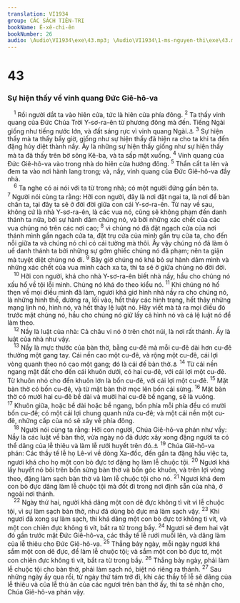 ```yaml
---
translation: VI1934
group: CÁC SÁCH TIÊN-TRI
bookName: Ê-xê-chi-ên 
bookNumber: 26
audio: \Audio\VI1934\exe\43.mp3; \Audio\VI1934\1-ms-nguyen-thi\exe\43.mp3
---
```


<div class="title"><h1>43</h1><h3>Sự hiện thấy về vinh quang Đức Giê-hô-va</h3></div>
<span class="verse exe_43_1"> <sup>1</sup> Rồi người dắt ta vào hiên cửa, tức là hiên cửa phía đông. </span>
<span class="verse exe_43_2"><sup>2</sup> Ta thấy vinh quang của Đức Chúa Trời Y-sơ-ra-ên từ phương đông mà đến. Tiếng Ngài giống như tiếng nước lớn, và đất sáng rực vì vinh quang Ngài.<a data-toggle="tooltip" data-placement="bottom" title="Exe 10:3-4,18,19; 11:22-23; Kh 1:15">⚓</a></span>
<span class="verse exe_43_3"><sup>3</sup> Sự hiện thấy mà ta thấy bấy giờ, giống như sự hiện thấy đã hiện ra cho ta khi ta đến đặng hủy diệt thành nầy. Ấy là những sự hiện thấy giống như sự hiện thấy mà ta đã thấy trên bờ sông Kê-ba, và ta sấp mặt xuống. </span>
<span class="verse exe_43_4"><sup>4</sup> Vinh quang của Đức Giê-hô-va vào trong nhà do hiên cửa hướng đông. </span>
<span class="verse exe_43_5"><sup>5</sup> Thần cất ta lên và đem ta vào nơi hành lang trong; và, nầy, vinh quang của Đức Giê-hô-va đầy nhà. <br/></span>
<span class="verse exe_43_6"> <sup>6</sup> Ta nghe có ai nói với ta từ trong nhà; có một người đứng gần bên ta. </span>
<span class="verse exe_43_7"><sup>7</sup> Người nói cùng ta rằng: Hỡi con người, đây là nơi đặt ngai ta, là nơi để bàn chân ta, tại đây ta sẽ ở đời đời giữa con cái Y-sơ-ra-ên. Từ nay về sau, không cứ là nhà Y-sơ-ra-ên, là các vua nó, cũng sẽ không phạm đến danh thánh ta nữa, bởi sự hành dâm chúng nó, và bởi những xác chết của các vua chúng nó trên các nơi cao; </span>
<span class="verse exe_43_8"><sup>8</sup> vì chúng nó đã đặt ngạch cửa của nơi thánh mình gần ngạch cửa ta, đặt trụ cửa của mình gần trụ cửa ta, cho đến nỗi giữa ta và chúng nó chỉ có cái tường mà thôi. Ấy vậy chúng nó đã làm ô uế danh thánh ta bởi những sự gớm ghiếc chúng nó đã phạm; nên ta giận mà tuyệt diệt chúng nó đi. </span>
<span class="verse exe_43_9"><sup>9</sup> Bây giờ chúng nó khá bỏ sự hành dâm mình và những xác chết của vua mình cách xa ta, thì ta sẽ ở giữa chúng nó đời đời. <br/></span>
<span class="verse exe_43_10"> <sup>10</sup> Hỡi con người, khá cho nhà Y-sơ-ra-ên biết nhà nầy, hầu cho chúng nó xấu hổ về tội lỗi mình. Chúng nó khá đo theo kiểu nó. </span>
<span class="verse exe_43_11"><sup>11</sup> Khi chúng nó hổ thẹn về mọi điều mình đã làm, ngươi khá giơ hình nhà nầy ra cho chúng nó, là những hình thế, đường ra, lối vào, hết thảy các hình trạng, hết thảy những mạng lịnh nó, hình nó, và hết thảy lệ luật nó. Hãy viết mà tả ra mọi điều đó trước mặt chúng nó, hầu cho chúng nó giữ lấy cả hình nó và cả lệ luật nó để làm theo. <br/></span>
<span class="verse exe_43_12"> <sup>12</sup> Nầy là luật của nhà: Cả châu vi nó ở trên chót núi, là nơi rất thánh. Ấy là luật của nhà như vậy. <br/></span>
<span class="verse exe_43_13"> <sup>13</sup> Nầy là mực thước của bàn thờ, bằng cu-đê mà mỗi cu-đê dài hơn cu-đê thường một gang tay. Cái nền cao một cu-đê, và rộng một cu-đê, cái lợi vòng quanh theo nó cao một gang; đó là cái đế bàn thờ.<a data-toggle="tooltip" data-placement="bottom" title="Xu 27:1-2; 2Su 4:1">⚓</a></span>
<span class="verse exe_43_14"><sup>14</sup> Từ cái nền ngang mặt đất cho đến cái khuôn dưới, có hai cu-đê, với cái lợi một cu-đê. Từ khuôn nhỏ cho đến khuôn lớn là bốn cu-đê, với cái lợi một cu-đê. </span>
<span class="verse exe_43_15"><sup>15</sup> Mặt bàn thờ có bốn cu-đê, và từ mặt bàn thờ mọc lên bốn cái sừng. </span>
<span class="verse exe_43_16"><sup>16</sup> Mặt bàn thờ có mười hai cu-đê bề dài và mười hai cu-đê bề ngang, sẽ là vuông. </span>
<span class="verse exe_43_17"><sup>17</sup> Khuôn giữa, hoặc bề dài hoặc bề ngang, bốn phía mỗi phía đều có mười bốn cu-đê; có một cái lợi chung quanh nửa cu-đê; và một cái nền một cu-đê, những cấp của nó sẽ xây về phía đông. <br/></span>
<span class="verse exe_43_18"> <sup>18</sup> Người nói cùng ta rằng: Hỡi con người, Chúa Giê-hô-va phán như vầy: Nầy là các luật về bàn thờ, vừa ngày nó đã được xây xong đặng người ta có thể dâng của lễ thiêu và làm lễ rưới huyết trên đó.<a data-toggle="tooltip" data-placement="bottom" title="Xu 29:35-37 ">⚓</a></span>
<span class="verse exe_43_19"><sup>19</sup> Chúa Giê-hô-va phán: Các thầy tế lễ họ Lê-vi về dòng Xa-đốc, đến gần ta đặng hầu việc ta, ngươi khá cho họ một con bò đực tơ đặng họ làm lễ chuộc tội. </span>
<span class="verse exe_43_20"><sup>20</sup> Ngươi khá lấy huyết nó bôi trên bốn sừng bàn thờ và bốn góc khuôn, và trên lợi vòng theo, đặng làm sạch bàn thờ và làm lễ chuộc tội cho nó. </span>
<span class="verse exe_43_21"><sup>21</sup> Ngươi khá đem con bò đực dâng làm lễ chuộc tội mà đốt đi trong nơi định sẵn của nhà, ở ngoài nơi thánh. <br/></span>
<span class="verse exe_43_22"> <sup>22</sup> Ngày thứ hai, người khá dâng một con dê đực không tì vít vì lễ chuộc tội, vì sự làm sạch bàn thờ, như đã dùng bò đực mà làm sạch vậy. </span>
<span class="verse exe_43_23"><sup>23</sup> Khi ngươi đã xong sự làm sạch, thì khá dâng một con bò đực tơ không tì vít, và một con chiên đực không tì vít, bắt ra từ trong bầy. </span>
<span class="verse exe_43_24"><sup>24</sup> Ngươi sẽ đem hai vật đó gần trước mặt Đức Giê-hô-va, các thầy tế lễ rưới muối lên, và dâng làm của lễ thiêu cho Đức Giê-hô-va. </span>
<span class="verse exe_43_25"><sup>25</sup> Thẳng bảy ngày, mỗi ngày ngươi khá sắm một con dê đực, để làm lễ chuộc tội; và sắm một con bò đực tơ, một con chiên đực không tì vít, bắt ra từ trong bầy. </span>
<span class="verse exe_43_26"><sup>26</sup> Thẳng bảy ngày, phải làm lễ chuộc tội cho bàn thờ, phải làm sạch nó, biệt nó riêng ra thánh. </span>
<span class="verse exe_43_27"><sup>27</sup> Sau những ngày ấy qua rồi, từ ngày thứ tám trở đi, khi các thầy tế lễ sẽ dâng của lễ thiêu và của lễ thù ân của các ngươi trên bàn thờ ấy, thì ta sẽ nhận cho, Chúa Giê-hô-va phán vậy. <br/></span>
